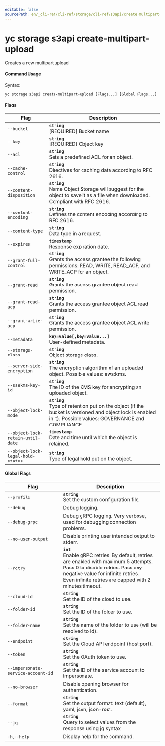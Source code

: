 ```yaml
---
editable: false
sourcePath: en/_cli-ref/cli-ref/storage/cli-ref/s3api/create-multipart-upload.md
---
```


# yc storage s3api create-multipart-upload

Creates a new multipart upload

#### Command Usage

Syntax: 

`yc storage s3api create-multipart-upload [Flags...] [Global Flags...]`

#### Flags

| Flag | Description |
|----|----|
|`--bucket`|<b>`string`</b><br/>[REQUIRED] Bucket name|
|`--key`|<b>`string`</b><br/>[REQUIRED] Object key|
|`--acl`|<b>`string`</b><br/>Sets a predefined ACL for an object.|
|`--cache-control`|<b>`string`</b><br/>Directives for caching data according to RFC 2616.|
|`--content-disposition`|<b>`string`</b><br/>Name Object Storage will suggest for the object to save it as a file when downloaded. Compliant with RFC 2616.|
|`--content-encoding`|<b>`string`</b><br/>Defines the content encoding according to RFC 2616.|
|`--content-type`|<b>`string`</b><br/>Data type in a request.|
|`--expires`|<b>`timestamp`</b><br/>Response expiration date.|
|`--grant-full-control`|<b>`string`</b><br/>Grants the access grantee the following permissions: READ, WRITE, READ_ACP, and WRITE_ACP for an object.|
|`--grant-read`|<b>`string`</b><br/>Grants the access grantee object read permission.|
|`--grant-read-acp`|<b>`string`</b><br/>Grants the access grantee object ACL read permission.|
|`--grant-write-acp`|<b>`string`</b><br/>Grants the access grantee object ACL write permission.|
|`--metadata`|<b>`key=value[,key=value...]`</b><br/>User-defined metadata.|
|`--storage-class`|<b>`string`</b><br/>Object storage class.|
|`--server-side-encryption`|<b>`string`</b><br/>The encryption algorithm of an uploaded object. Possible values: aws:kms.|
|`--ssekms-key-id`|<b>`string`</b><br/>The ID of the KMS key for encrypting an uploaded object.|
|`--object-lock-mode`|<b>`string`</b><br/>Type of retention put on the object (if the bucket is versioned and object lock is enabled in it). Possible values: GOVERNANCE and COMPLIANCE|
|`--object-lock-retain-until-date`|<b>`timestamp`</b><br/>Date and time until which the object is retained.|
|`--object-lock-legal-hold-status`|<b>`string`</b><br/>Type of legal hold put on the object.|

#### Global Flags

| Flag | Description |
|----|----|
|`--profile`|<b>`string`</b><br/>Set the custom configuration file.|
|`--debug`|Debug logging.|
|`--debug-grpc`|Debug gRPC logging. Very verbose, used for debugging connection problems.|
|`--no-user-output`|Disable printing user intended output to stderr.|
|`--retry`|<b>`int`</b><br/>Enable gRPC retries. By default, retries are enabled with maximum 5 attempts.<br/>Pass 0 to disable retries. Pass any negative value for infinite retries.<br/>Even infinite retries are capped with 2 minutes timeout.|
|`--cloud-id`|<b>`string`</b><br/>Set the ID of the cloud to use.|
|`--folder-id`|<b>`string`</b><br/>Set the ID of the folder to use.|
|`--folder-name`|<b>`string`</b><br/>Set the name of the folder to use (will be resolved to id).|
|`--endpoint`|<b>`string`</b><br/>Set the Cloud API endpoint (host:port).|
|`--token`|<b>`string`</b><br/>Set the OAuth token to use.|
|`--impersonate-service-account-id`|<b>`string`</b><br/>Set the ID of the service account to impersonate.|
|`--no-browser`|Disable opening browser for authentication.|
|`--format`|<b>`string`</b><br/>Set the output format: text (default), yaml, json, json-rest.|
|`--jq`|<b>`string`</b><br/>Query to select values from the response using jq syntax|
|`-h`,`--help`|Display help for the command.|
